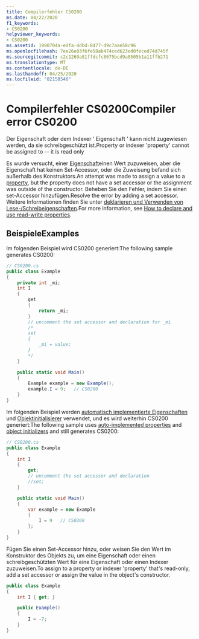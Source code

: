 ```yaml
---
title: Compilerfehler CS0200
ms.date: 04/22/2020
f1_keywords:
- CS0200
helpviewer_keywords:
- CS0200
ms.assetid: 1990704a-edfa-4dbd-8477-d9c7aae58c96
ms.openlocfilehash: 7ee26e03f6fe58ab474ced623ed0feced74d745f
ms.sourcegitcommit: c2c1269a81ffdcfc8675bcd9a8505b1a11ffb271
ms.translationtype: MT
ms.contentlocale: de-DE
ms.lasthandoff: 04/25/2020
ms.locfileid: "82158540"
---
```

# <a name="compiler-error-cs0200"></a><span data-ttu-id="dc1b7-102">Compilerfehler CS0200</span><span class="sxs-lookup"><span data-stu-id="dc1b7-102">Compiler error CS0200</span></span>

<span data-ttu-id="dc1b7-103">Der Eigenschaft oder dem Indexer ' Eigenschaft ' kann nicht zugewiesen werden, da sie schreibgeschützt ist.</span><span class="sxs-lookup"><span data-stu-id="dc1b7-103">Property or indexer 'property' cannot be assigned to -- it is read only</span></span>

<span data-ttu-id="dc1b7-104">Es wurde versucht, einer [Eigenschaft](../programming-guide/classes-and-structs/using-properties.md)einen Wert zuzuweisen, aber die Eigenschaft hat keinen Set-Accessor, oder die Zuweisung befand sich außerhalb des Konstruktors.</span><span class="sxs-lookup"><span data-stu-id="dc1b7-104">An attempt was made to assign a value to a [property](../programming-guide/classes-and-structs/using-properties.md), but the property does not have a set accessor or the assignment was outside of the constructor.</span></span> <span data-ttu-id="dc1b7-105">Beheben Sie den Fehler, indem Sie einen set-Accessor hinzufügen.</span><span class="sxs-lookup"><span data-stu-id="dc1b7-105">Resolve the error by adding a set accessor.</span></span> <span data-ttu-id="dc1b7-106">Weitere Informationen finden Sie unter [deklarieren und Verwenden von Lese-/Schreibeigenschaften](../programming-guide/classes-and-structs/how-to-declare-and-use-read-write-properties.md).</span><span class="sxs-lookup"><span data-stu-id="dc1b7-106">For more information, see [How to declare and use read-write properties](../programming-guide/classes-and-structs/how-to-declare-and-use-read-write-properties.md).</span></span>

## <a name="examples"></a><span data-ttu-id="dc1b7-107">Beispiele</span><span class="sxs-lookup"><span data-stu-id="dc1b7-107">Examples</span></span>

<span data-ttu-id="dc1b7-108">Im folgenden Beispiel wird CS0200 generiert:</span><span class="sxs-lookup"><span data-stu-id="dc1b7-108">The following sample generates CS0200:</span></span>

```csharp
// CS0200.cs
public class Example
{
    private int _mi;
    int I
    {
        get
        {
            return _mi;
        }
        // uncomment the set accessor and declaration for _mi
        /*
        set
        {
            _mi = value;
        }
        */
    }

    public static void Main()
    {  
        Example example = new Example();
        example.I = 9;   // CS0200
    }
}  
```

<span data-ttu-id="dc1b7-109">Im folgenden Beispiel werden [automatisch implementierte Eigenschaften](../programming-guide/classes-and-structs/auto-implemented-properties.md) und [Objektinitialisierer](../programming-guide/classes-and-structs/object-and-collection-initializers.md) verwendet, und es wird weiterhin CS0200 generiert:</span><span class="sxs-lookup"><span data-stu-id="dc1b7-109">The following sample uses [auto-implemented properties](../programming-guide/classes-and-structs/auto-implemented-properties.md) and [object initializers](../programming-guide/classes-and-structs/object-and-collection-initializers.md) and still generates CS0200:</span></span>

```csharp
// CS0200.cs
public class Example
{
    int I
    {
        get;
        // uncomment the set accessor and declaration
        //set;
    }

    public static void Main()
    {  
        var example = new Example
        {
            I = 9   // CS0200
        };
    }
}
```

<span data-ttu-id="dc1b7-110">Fügen Sie einen Set-Accessor hinzu, oder weisen Sie den Wert im Konstruktor des Objekts zu, um eine Eigenschaft oder einen schreibgeschützten Wert für eine Eigenschaft oder einen Indexer zuzuweisen.</span><span class="sxs-lookup"><span data-stu-id="dc1b7-110">To assign to a property or indexer 'property' that's read-only, add a set accessor or assign the value in the object's constructor.</span></span>

```csharp
public class Example
{
    int I { get; }

    public Example()
    {
        I = -7;
    }
}
```
